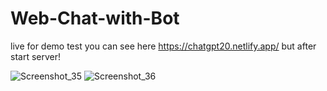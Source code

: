 # Web-Chat-with-Bot

live for demo test you can see here https://chatgpt20.netlify.app/ but after start server!

![Screenshot_35](https://user-images.githubusercontent.com/76915977/222295158-4f3b2c8b-80e5-46a6-b9fa-2bcab318035d.png)
![Screenshot_36](https://user-images.githubusercontent.com/76915977/222295165-f0d9e103-f2d5-47ff-8a18-37f6b00149ad.png)

